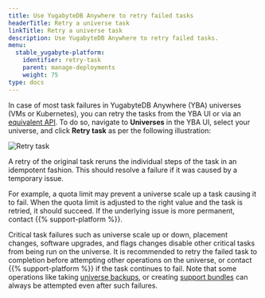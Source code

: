 ```yaml
---
title: Use YugabyteDB Anywhere to retry failed tasks
headerTitle: Retry a universe task
linkTitle: Retry a universe task
description: Use YugabyteDB Anywhere to retry failed tasks.
menu:
  stable_yugabyte-platform:
    identifier: retry-task
    parent: manage-deployments
    weight: 75
type: docs
---
```


In case of most task failures in YugabyteDB Anywhere (YBA) universes (VMs or Kubernetes), you can retry the tasks from the YBA UI or via an [equivalent API](https://api-docs.yugabyte.com/docs/yugabyte-platform/68aaf7829e04f-retry-a-universe-task). To do so, navigate to **Universes** in the YBA UI, select your universe, and click **Retry task** as per the following illustration:

![Retry task](/images/yp/retry-task.png)

A retry of the original task reruns the individual steps of the task in an idempotent fashion. This should resolve a failure if it was caused by a temporary issue.

For example, a quota limit may prevent a universe scale up a task causing it to fail. When the quota limit is adjusted to the right value and the task is retried, it should succeed. If the underlying issue is more permanent, contact {{% support-platform %}}.

Critical task failures such as universe scale up or down, placement changes, software upgrades, and flags changes disable other critical tasks from being run on the universe. It is recommended to retry the failed task to completion before attempting other operations on the universe, or contact {{% support-platform %}} if the task continues to fail.
Note that some operations like taking [universe backups](../../back-up-restore-universes/), or creating [support bundles](../../troubleshoot/universe-issues/#use-support-bundles) can always be attempted even after such failures.
